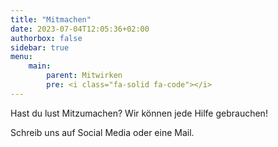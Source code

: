 ```yaml
---
title: "Mitmachen"
date: 2023-07-04T12:05:36+02:00
authorbox: false
sidebar: true
menu: 
    main:
        parent: Mitwirken
        pre: <i class="fa-solid fa-code"></i>
---
```


Hast du lust Mitzumachen? Wir können jede Hilfe gebrauchen!

Schreib uns auf Social Media oder eine Mail.

